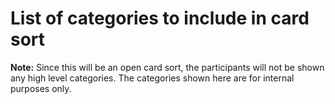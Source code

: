 # List of categories to include in card sort

**Note:** Since this will be an open card sort, the participants will not be shown any high level categories. The categories shown here are for internal purposes only.
